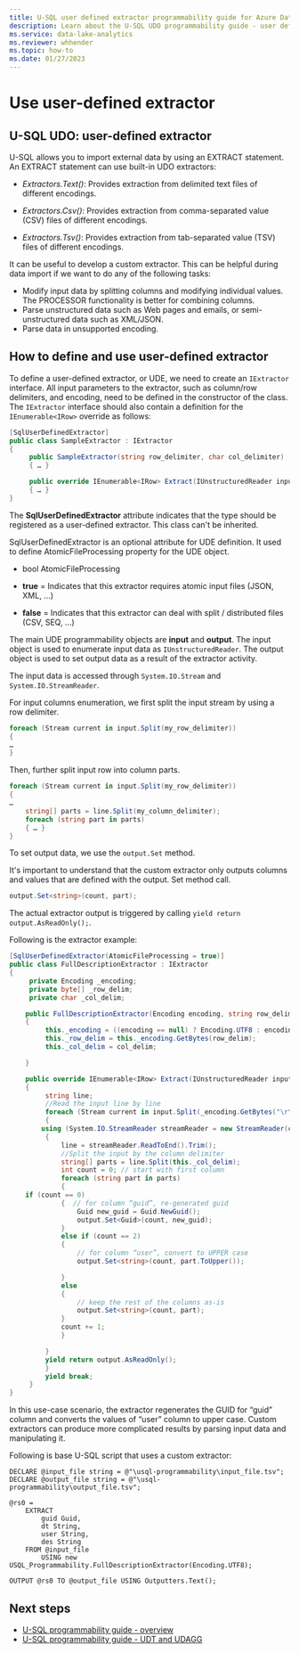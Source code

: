 ```yaml
---
title: U-SQL user defined extractor programmability guide for Azure Data Lake
description: Learn about the U-SQL UDO programmability guide - user defined extractor.
ms.service: data-lake-analytics
ms.reviewer: whhender
ms.topic: how-to
ms.date: 01/27/2023
---
```


# Use user-defined extractor

## U-SQL UDO: user-defined extractor

U-SQL allows you to import external data by using an EXTRACT statement. An EXTRACT statement can use built-in UDO extractors:  

* *Extractors.Text()*: Provides extraction from delimited text files of different encodings.

* *Extractors.Csv()*: Provides extraction from comma-separated value (CSV) files of
different encodings.

* *Extractors.Tsv()*: Provides extraction from tab-separated value (TSV) files of different encodings.

It can be useful to develop a custom extractor. This can be helpful during data import if we want to do any of the following tasks:

* Modify input data by splitting columns and modifying individual values. The PROCESSOR functionality is better for combining columns.
* Parse unstructured data such as Web pages and emails, or semi-unstructured data such as XML/JSON.
* Parse data in unsupported encoding.

## How to define and use user-defined extractor

To define a user-defined extractor, or UDE, we need to create an `IExtractor` interface. All input parameters to the extractor, such as column/row delimiters, and encoding, need to be defined in the constructor of the class. The `IExtractor`  interface should also contain a definition for the `IEnumerable<IRow>` override as follows:

```csharp
[SqlUserDefinedExtractor]
public class SampleExtractor : IExtractor
{
	 public SampleExtractor(string row_delimiter, char col_delimiter)
	 { … }

	 public override IEnumerable<IRow> Extract(IUnstructuredReader input, IUpdatableRow output)
	 { … }
}
```

The **SqlUserDefinedExtractor** attribute indicates that the type should be registered as a user-defined extractor. This class can't be inherited.

SqlUserDefinedExtractor is an optional attribute for UDE definition. It used to define AtomicFileProcessing property for the UDE object.

* bool     AtomicFileProcessing   

* **true** = Indicates that this extractor requires atomic input files (JSON, XML, ...)
* **false** = Indicates that this extractor can deal with split / distributed files (CSV, SEQ, ...)

The main UDE programmability objects are **input** and **output**. The input object is used to enumerate input data as `IUnstructuredReader`. The output object is used to set output data as a result of the extractor activity.

The input data is accessed through `System.IO.Stream` and `System.IO.StreamReader`.

For input columns enumeration, we first split the input stream by using a row delimiter.

```csharp
foreach (Stream current in input.Split(my_row_delimiter))
{
…
}
```

Then, further split input row into column parts.

```csharp
foreach (Stream current in input.Split(my_row_delimiter))
{
…
	string[] parts = line.Split(my_column_delimiter);
	foreach (string part in parts)
	{ … }
}
```

To set output data, we use the `output.Set` method.

It's important to understand that the custom extractor only outputs columns and values that are defined with the output. Set method call.

```csharp
output.Set<string>(count, part);
```

The actual extractor output is triggered by calling `yield return output.AsReadOnly();`.

Following is the extractor example:

```csharp
[SqlUserDefinedExtractor(AtomicFileProcessing = true)]
public class FullDescriptionExtractor : IExtractor
{
	 private Encoding _encoding;
	 private byte[] _row_delim;
	 private char _col_delim;

	public FullDescriptionExtractor(Encoding encoding, string row_delim = "\r\n", char col_delim = '\t')
	{
	     this._encoding = ((encoding == null) ? Encoding.UTF8 : encoding);
	     this._row_delim = this._encoding.GetBytes(row_delim);
	     this._col_delim = col_delim;

	}

	public override IEnumerable<IRow> Extract(IUnstructuredReader input, IUpdatableRow output)
	{
	     string line;
	     //Read the input line by line
	     foreach (Stream current in input.Split(_encoding.GetBytes("\r\n")))
	     {
		using (System.IO.StreamReader streamReader = new StreamReader(current, this._encoding))
		 {
		     line = streamReader.ReadToEnd().Trim();
		     //Split the input by the column delimiter
		     string[] parts = line.Split(this._col_delim);
		     int count = 0; // start with first column
		     foreach (string part in parts)
		     {
	if (count == 0)
			 {  // for column “guid”, re-generated guid
			     Guid new_guid = Guid.NewGuid();
			     output.Set<Guid>(count, new_guid);
			 }
			 else if (count == 2)
			 {
			     // for column “user”, convert to UPPER case
			     output.Set<string>(count, part.ToUpper());

			 }
			 else
			 {
			     // keep the rest of the columns as-is
			     output.Set<string>(count, part);
			 }
			 count += 1;
		     }

		 }
		 yield return output.AsReadOnly();
	     }
	     yield break;
	 }
}
```

In this use-case scenario, the extractor regenerates the GUID for “guid” column and converts the values of “user” column to upper case. Custom extractors can produce more complicated results by parsing input data and manipulating it.

Following is base U-SQL script that uses a custom extractor:

```usql
DECLARE @input_file string = @"\usql-programmability\input_file.tsv";
DECLARE @output_file string = @"\usql-programmability\output_file.tsv";

@rs0 =
	EXTRACT
        guid Guid,
        dt String,
        user String,
        des String
	FROM @input_file
        USING new USQL_Programmability.FullDescriptionExtractor(Encoding.UTF8);

OUTPUT @rs0 TO @output_file USING Outputters.Text();
```


## Next steps
* [U-SQL programmability guide - overview](data-lake-analytics-u-sql-programmability-guide.md)
* [U-SQL programmability guide - UDT and UDAGG](data-lake-analytics-u-sql-programmability-guide-UDT-AGG.md)